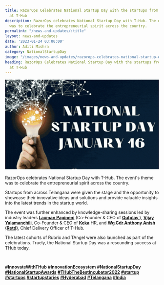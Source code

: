 ```yaml
---
title: RazorOps Celebrates National Startup Day with the startups from across Telangana
  at T-Hub
description: RazorOps celebrates National Startup Day with T-Hub. The event's theme
  was to celebrate the entrepreneurial spirit across the country.
permalink: "/news-and-updates/:title"
layout: news-and-updates
date: '2023-01-24 03:00:00'
author: Aditi Mishra
category: NationalStartupDay
image: "/images/news-and-updates/razorops-celebrates-national-startup-day-with-the-startups-from-across-telangana-at-thub.gif"
heading: RazorOps Celebrates National Startup Day with the startups from across Telangana
  at T-Hub
---
```


![](/images/news-and-updates/razorops-celebrates-national-startup-day-with-the-startups-from-across-telangana-at-thub.gif)
<br>


RazorOps celebrates National Startup Day with T-Hub. The event's theme was to celebrate the entrepreneurial spirit across the country.

Startups from across Telangana were given the stage and the opportunity to showcase their innovative ideas and solutions and provide valuable insights into the latest trends in the startup world.

The event was further enhanced by knowledge-sharing sessions led by industry leaders <a href="https://www.linkedin.com/in/ACoAAAQ0SWMBmfPC_Ivh0Y97xidiwavQCapYtwY" target="_blank"><b> Laxman Papineni</b></a> (Co-Founder & CEO of <a href="https://www.linkedin.com/company/outplayhq/" target="_blank"><b>Outplay </b></a>),  <a href="https://www.linkedin.com/in/ACoAAACYljMBhi260nkUcXNrR8FvvpFM23s96JI" target="_blank"><b>Vijay Yalamanchili</b></a>, Co-Founder & CEO of <a href="https://www.linkedin.com/company/keka-hr/" target="_blank"><b> Keka</b></a> HR, and <a href="https://www.linkedin.com/in/ACoAAA_lbxkBjbfdXRH9C3V14KN73RAbzRjGeoI" target="_blank"><b>Wg Cdr Anthony Anish (Retd)</b></a>, Chief Delivery Officer of T-Hub.

The latest cohorts of Rubrix and TAngel were also launched as part of the celebrations.
Truely, the National Startup Day was a resounding success at THub today. 

<br>



<a href="https://www.linkedin.com/feed/hashtag/?keywords=innovatewiththub&highlightedUpdateUrns=urn%3Ali%3Aactivity%3A7020804140872208384" target="_blank"><b> #InnovateWithTHub</b></a> <a href="https://www.linkedin.com/feed/hashtag/?keywords=innovationecosystem&highlightedUpdateUrns=urn%3Ali%3Aactivity%3A7020804140872208384" target="_blank"><b> #InnovationEcosystem</b></a> <a href="https://www.linkedin.com/feed/hashtag/?keywords=nationalstartupday&highlightedUpdateUrns=urn%3Ali%3Aactivity%3A7020804140872208384" target="_blank"><b> #NationalStartupDay</b></a> <a href="https://www.linkedin.com/feed/hashtag/?keywords=nationalstartupawards&highlightedUpdateUrns=urn%3Ali%3Aactivity%3A7020804140872208384" target="_blank"><b> #NationalStartupAwards</b></a> <a href="https://www.linkedin.com/feed/hashtag/?keywords=thubthebestincubator2022&highlightedUpdateUrns=urn%3Ali%3Aactivity%3A7020804140872208384" target="_blank"><b> #THubTheBestIncubator2022</b></a> <a href="https://www.linkedin.com/feed/hashtag/?keywords=startup&highlightedUpdateUrns=urn%3Ali%3Aactivity%3A7020804140872208384" target="_blank"><b> #startup</b></a> <a href="https://www.linkedin.com/feed/hashtag/?keywords=startups&highlightedUpdateUrns=urn%3Ali%3Aactivity%3A7020804140872208384" target="_blank"><b> #startups</b></a> <a href="https://www.linkedin.com/feed/hashtag/?keywords=startupstories&highlightedUpdateUrns=urn%3Ali%3Aactivity%3A7020804140872208384" target="_blank"><b> #startupstories</b></a> <a href="https://www.linkedin.com/feed/hashtag/?keywords=hyderabad&highlightedUpdateUrns=urn%3Ali%3Aactivity%3A7020804140872208384" target="_blank"><b> #Hyderabad</b></a> <a href="https://www.linkedin.com/feed/hashtag/?keywords=telangana&highlightedUpdateUrns=urn%3Ali%3Aactivity%3A7020804140872208384" target="_blank"><b> #Telangana</b></a> <a href="https://www.linkedin.com/feed/hashtag/?keywords=india&highlightedUpdateUrns=urn%3Ali%3Aactivity%3A7020804140872208384" target="_blank"><b> #India</b></a>        


<br>
